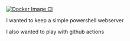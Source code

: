 
[![Docker Image CI](https://github.com/KnicKnic/powershell-webserver/workflows/Docker%20Image%20CI/badge.svg?branch=master&event=push)](https://github.com/KnicKnic/powershell-webserver/actions?query=workflow%3A"Docker+Image+CI"+event%3Apush+branch%3Amaster)

I wanted to keep a simple powershell webserver

I also wanted to play with github actions